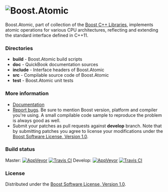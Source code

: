# ![Boost.Atomic](doc/logo.png)

Boost.Atomic, part of collection of the [Boost C++ Libraries](https://github.com/boostorg), implements atomic operations for various CPU architectures, reflecting and extending the standard interface defined in C++11.

### Directories

* **build** - Boost.Atomic build scripts
* **doc** - QuickBook documentation sources
* **include** - Interface headers of Boost.Atomic
* **src** - Compilable source code of Boost.Atomic
* **test** - Boost.Atomic unit tests

### More information

* [Documentation](https://boost.org/libs/atomic)
* [Report bugs](https://svn.boost.org/trac/boost/newticket?component=atomic;version=Boost%20Release%20Branch). Be sure to mention Boost version, platform and compiler you're using. A small compilable code sample to reproduce the problem is always good as well.
* Submit your patches as pull requests against **develop** branch. Note that by submitting patches you agree to license your modifications under the [Boost Software License, Version 1.0](https://www.boost.org/LICENSE_1_0.txt).

### Build status

Master: [![AppVeyor](https://ci.appveyor.com/api/projects/status/c64xu59bydnmb7kt/branch/master?svg=true)](https://ci.appveyor.com/project/Lastique/atomic/branch/master) [![Travis CI](https://travis-ci.org/boostorg/atomic.svg?branch=master)](https://travis-ci.org/boostorg/atomic)
Develop: [![AppVeyor](https://ci.appveyor.com/api/projects/status/c64xu59bydnmb7kt/branch/develop?svg=true)](https://ci.appveyor.com/project/Lastique/atomic/branch/develop) [![Travis CI](https://travis-ci.org/boostorg/atomic.svg?branch=develop)](https://travis-ci.org/boostorg/atomic)

### License

Distributed under the [Boost Software License, Version 1.0](https://www.boost.org/LICENSE_1_0.txt).
